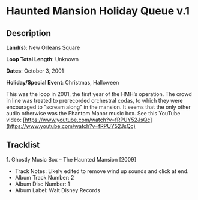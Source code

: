 # Haunted Mansion Holiday Queue v.1

## Description

**Land(s)**: New Orleans Square

**Loop Total Length**: Unknown

**Dates**: October 3, 2001

**Holiday/Special Event**: Christmas, Halloween

This was the loop in 2001, the first year of the HMH’s operation. The crowd in line was treated to prerecorded orchestral codas, to which they were encouraged to "scream along" in the mansion. It seems that the only other audio otherwise was the Phantom Manor music box. See this YouTube video: [https://www.youtube.com/watch?v=fRPUY52JsQc](https://www.youtube.com/watch?v=fRPUY52JsQc)

## Tracklist

1\. Ghostly Music Box – The Haunted Mansion [2009]

- Track Notes: Likely edited to remove wind up sounds and click at end.
- Album Track Number: 2
- Album Disc Number: 1
- Album Label: Walt Disney Records
